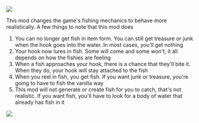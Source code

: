 ![](https://www.stereowalker.com/media/actually_fishing_mc.png)

This mod changes the game's fishing mechanics to behave more realistically. A few things to note that this mod does
1) You can no longer get fish in item form. You can still get treasure or junk when the hook goes into the water. In most cases, you'll get nothing
2) Your hook now lures in fish. Some will come and some won't, it all depends on how the fishies are feeling
3) When a fish approaches your hook, there is a chance that they'll bite it. When they do, your hook will stay attached to the fish
4) When you reel in fish, you get fish. If you want junk or treasure, you're going to have to fish the vanilla way
5) This mod will not generate or create fish for you to catch, that's not realistic. If you want fish, you'll have to look for a body of water that already has fish in it

[![](https://i.imgur.com/FCcEewZ.png)](http://kinetic.stereowalker.com/)

